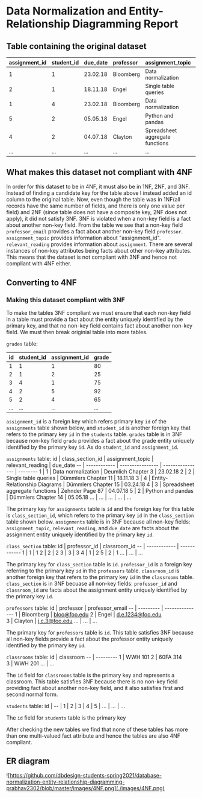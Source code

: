 # Data Normalization and Entity-Relationship Diagramming Report

## Table containing the original dataset
| assignment_id | student_id | due_date | professor | assignment_topic                | classroom | grade | relevant_reading    | professor_email  |
| :------------ | :--------- | :------- | :-------- | :------------------------------ | :-------- | :---- | :------------------ | :--------------- |
| 1             | 1          | 23.02.18 | Bloomberg | Data normalization              | WWH 101   | 80    | Deumlich Chapter 3  | bloo@foo.edu     |
| 2             | 1          | 18.11.18 | Engel     | Single table queries            | 60FA 314  | 25    | Dümmlers Chapter 11 | d.e.1234@foo.edu |
| 1             | 4          | 23.02.18 | Bloomberg | Data normalization              | WWH 101   | 75    | Deumlich Chapter 3  | bloo@foo.edu     |
| 5             | 2          | 05.05.18 | Engel     | Python and pandas               | 60FA 314  | 92    | Dümmlers Chapter 14 | d.e.1234@foo.edu |
| 4             | 2          | 04.07.18 | Clayton   | Spreadsheet aggregate functions | WWH 201   | 65    | Zehnder Page 87     | j.c.3@foo.edu    |
| ...           | ...        | ...      | ...       | ...                             | ...       | ...   | ...                 | ...              |

## What makes this dataset not compliant with 4NF
In order for this dataset to be in 4NF, it must also be in 1NF, 2NF, and 3NF. Instead of finding a candidate key for the table above I instead added an id column to the original table. Now, even though the table was in 1NF(all records have the same number of fields, and there is only one value per field) and 2NF (since table does not have a composite key, 2NF does not apply), it did not satisfy 3NF.
3NF is violated when a non-key field is a fact about another non-key field. From the table we see that a non-key field `professor_email` provides a fact about another non-key field `professor`. `assignment_topic` provides information about "assignment_id". `relevant_reading` provides information about `assignment`. There are several instances of non-key attributes being facts about other non-key attributes. This means that the dataset is not compliant with 3NF and hence not compliant with 4NF either.

## Converting to 4NF

### Making this dataset compliant with 3NF
To make the tables 3NF compliant we must ensure that each non-key field in a table must provide a fact about the entity uniquely identified by the primary key, and that no non-key field contains fact about another non-key field. We must then break originial table into more tables.

`grades` table:

id| student_id | assignment_id | grade
--| -----------| ------------- | -----
1 |1  | 1             | 80
2 | 1  | 2             | 25
3 |4  | 1             | 75
4 |2  | 5             | 92
5  | 2 |  4             | 65
... | ... | ... | ...

 `assignment_id` is a foreign key which refers primary key `id` of the `assignments` table shown below, and `student_id` is another foreign key that refers to the primary key `id` in the `students` table. `grades` table is in 3NF because non-key field `grade` provides a fact about the grade entity uniquely identified by the primary key `id`. As do `student_id` and `assignment_id`.


`assignments` table:
id | class_section_id | assignment_topic | relevant_reading | due_date
-- | ------------ | ---------------- | ---------------- | --------
1 | 1 | Data normalization | Deumlich Chapter 3 | 23.02.18
2 | 2 | Single table queries | Dümmlers Chapter 11 | 18.11.18
3 | 4 | Entity-Relationship Diagrams | Dümmlers Chapter 15 | 03.24.18
4 | 3 | Spreadsheet aggregate functions | Zehnder Page 87 | 04.07.18
5 | 2 | Python and pandas | Dümmlers Chapter 14 | 05.05.18
... | ... | ... | ... | ...

The primary key for `assignments` table is `id` and the foreign key for this table is
`class_section_id`, which refers to the primary key `id` in the `class_section` table shown below. `assignments` table is in 3NF because all non-key fields: `assignment_topic`, `relevant_reading`, and `due_date` are facts about the assignment entity uniquely identified by the primary key `id`.

`class_section` table:
id | professor_id | classroom_id
-- | ------------ | ------------
1 | 1 | 1
2 | 2 | 2
3 | 3 | 3
4 | 1 | 2
5 | 2 | 1
... | ... | ...

The primary key for `class_section` table is `id`. `professor_id` is a foreign key referring to the primary key `id` in the `professors` table. `classroom_id` is another foreign key that refers to the primary key `id` in the `classrooms` table. `class_section` is in 3NF becuase all non-key fields: `professor_id` and `classroom_id` are facts about the assignment entity uniquely identified by the primary key `id`.


 `professors` table:
id | professor | professor_email
-- | --------- | --------------- 
1 | Bloomberg | bloo@foo.edu 
2 | Engel | d.e.1234@foo.edu 	
3 | Clayton | j.c.3@foo.edu 
... | ... | ... 

The primary key for `professors` table is `id`. This table satisfies 3NF because all non-key fields provide a fact about the professor entity uniquely identified by the primary key `id`.

 `classrooms` table:
id | classroom
-- | ---------
1 | WWH 101
2 | 60FA 314	
3 | WWH 201
... | ...

The `id` field for `classrooms` table is the primary key and represents a classroom. This table satisfies 3NF because there is no non-key field providing fact about another non-key field, and it also satisfies first and second normal form.  

`students` table:
id | 
-- | 
1 | 
2 | 
3 | 
4 | 
5 | 
... | ... | ...

The `id` field for `students` table is the primary key 

After checking the new tables we find that none of these tables has more than one multi-valued fact attribute and hence the tables are also 4NF compliant.

## ER diagram 
![https://github.com/dbdesign-students-spring2021/database-normalization-entity-relationship-diagramming-prabhav2302/blob/master/images/4NF.png](./images/4NF.png)







